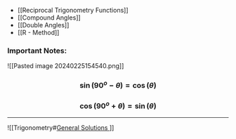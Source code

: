 - [[Reciprocal Trigonometry Functions]]
- [[Compound Angles]]
- [[Double Angles]]
- [[R - Method]]




### Important Notes:
![[Pasted image 20240225154540.png]]

### $$\sin(90^o - \theta) = \cos(\theta)$$
### $$\cos(90^o +\theta) = \sin(\theta)$$
______


![[Trigonometry#<u>General Solutions </u>]]
